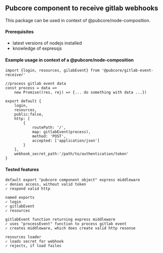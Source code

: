 ## Pubcore component to receive gitlab webhooks
This package can be used in context of @pubcore/node-composition.

#### Prerequisites
* latest versions of nodejs installed
* knowledge of expressjs

#### Example usage in context of a @pubcore/node-composition

	import {login, resources, gilabEvent} from '@pubcore/gitlab-event-receiver'

	//process gitlab event data
	const process = data =>  
		new Promise((res, rej) => {... do something with data ...})

	export default {
		login,
		resources,
		public:false,
		http: [
			{
				routePath: '/',
				map: gitlabEvent(process),
				method: 'POST',
				accepted: ['application/json']
			}
		],
		webhook_secret_path:'/path/to/authentication/token'
	}


#### Tested features

	default export "pubcore component object" express middleware
	✓ denies access, without valid token
	✓ respond valid http

	named exports
	✓ login
	✓ gitlabEvent
	✓ resources

	gitlabEvent function returning express middleware
	✓ uses "processEvent" function to process gitlab event
	✓ creates middleware, which does create valid http resonse

	resources loader
	✓ loads secret for webhook
	✓ rejects, if load failes

